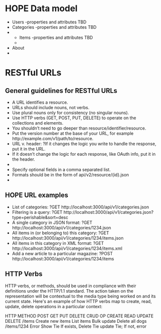 <!DOCTYPE html>
<html lang="en">
<head>
    <meta charset="UTF-8">
    <title></title>
</head>
<body>

<h1>HOPE Data model</h1>
<ul>
<li>Users -properties and attributes TBD</>
<li>Categories -properties and attributes TBD<li>
<ul>
<li>Items -properties and attributes TBD<li>
</ul>
<li>About<li>    
</ul>
<h1>RESTful URLs</h1> 
<h2>General guidelines for RESTful URLs</h2>
<ul>
<li>A URL identifies a resource. </li>
<li>URLs should include nouns, not verbs. </li>
<li>Use plural nouns only for consistency (no singular nouns).          </li>
<li>Use HTTP verbs (GET, POST, PUT, DELETE) to operate on the collections and elements.    </li>
<li>You shouldn’t need to go deeper than resource/identifier/resource.       </li>
<li>Put the version number at the base of your URL, for example http://example.com/v1/path/to/resource. </li>
<li>URL v. header: ?If it changes the logic you write to handle the response, put it in the URL. </li>
<li>If it doesn’t change the logic for each response, like OAuth info, put it in the header.  </li>
<li></li>
<li>Specify optional fields in a comma separated list.   </li>
<li>Formats should be in the form of api/v2/resource/{id}.json  </li>
<li></li>
</ul>

<h2>HOPE URL examples</h2>
<ul>
<li>List of categories: ?GET http://localhost:3000/api/v1/categories.json </li>
<li>Filtering is a query: ?GET http://localhost:3000/api/v1/categories.json?type=perishable&sort=desc </li>
<li>A single category in JSON format: ?GET http://localhost:3000/api/v1/categories/1234.json  </li>
<li>All items in (or belonging to) this category: ?GET http://localhost:3000/api/v1/categories/1234/items.json </li>
<li>All items in this category in XML format: ?GET http://localhost:3000/api/v1/categories/1234/items.xml </li><li>Add a new article to a particular magazine: ?POST http://localhost:3000/api/v1/categories/1234/items  </li>
 </ul>

<h2>HTTP Verbs</h2>
HTTP verbs, or methods, should be used in compliance with their definitions under the HTTP/1.1 standard.
The action taken on the representation will be contextual to the media type being worked on and
its current state. Here's an example of how HTTP verbs map to create, read, update, delete operations
in a particular context:


HTTP METHOD     POST                GET             PUT         DELETE
CRUD OP         CREATE              READ            UPDATE      DELETE
/items          Create new items    List items      Bulk update Delete all dogs
/items/1234     Error               Show Tie        If exists,  Delete Tie
update Tie;
If not, error

</body>
</html>

